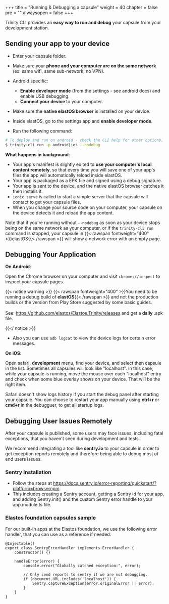 +++
title = "Running & Debugging a capsule"
weight = 40
chapter = false
pre = ""
alwaysopen = false
+++

Trinity CLI provides an **easy way to run and debug** your capsule from your development station.

## Sending your app to your device

* Enter your capsule folder.
* Make sure your **phone and your computer are on the same network** (ex: same wifi, same sub-network, no VPN).
* Android specific:

    * **Enable developer mode** (from the settings - see android docs) and enable USB debugging.
    * **Connect your device** to your computer.

* Make sure the **native elastOS browser** is installed on your device.
* Inside elastOS, go to the settings app and **enable developer mode**.
* Run the following command:

```bash
# To deploy and run on android - check the CLI help for other options.
$ trinity-cli run -p android|ios --nodebug
```

**What happens in background**:

* Your app's manifest is slightly edited to **use your computer's local content remotely**, so that every time you will save one of your app's files the app will automatically reload inside elastOS.
* Your app is packaged as a EPK file and signed using a debug signature.
* Your app is sent to the device, and the native elastOS browser catches it then installs it.
* `ionic serve` is called to start a simple server that the capsule will contact to get your capsule files.
* When you change your source code on your computer, your capsule on the device detects it and reload the app content.

Note that if you're running without `--nodebug` as soon as your device stops being on the same network as your computer, or if the `trinity-cli run` command is stopped, your capsule in {{< rawspan fontweight="400" >}}elastOS{{< /rawspan >}} will show a network error with an empty page. 

## Debugging Your Application

**On Android**:

Open the Chrome browser on your computer and visit `chrome://inspect` to inspect your capsule pages.

{{< notice warning >}}
    {{< rawspan fontweight="400" >}}You need to be running a debug build of <b>elastOS</b>{{< /rawspan >}} and not the production builds or the version from Play Store suggested by some basic guides.<br/>
    <br/> 
    See: <a target="_blank" href="https://github.com/elastos/Elastos.Trinity/releases">https://github.com/elastos/Elastos.Trinity/releases</a> and get a <b>daily</b> .apk file.
    
{{</ notice >}}

- Also you can use `adb logcat` to view the device logs for certain error messages.

**On iOS**:

Open safari, **development** menu, find your device, and select then capsule in the list. Sometimes all capsules will look like "localhost". In this case, while your capsule is running, move the mouse over each "localhost" entry and check when some blue overlay shows on your device. That will be the right item.

Safari doesn't show logs history if you start the debug panel after starting your capsule. You can choose to restart your app manually using **ctrl+r** or **cmd+r** in the debugguer, to get all startup logs.

## Debugging User Issues Remotely

After your capsule is published, some users may face issues, including fatal exceptions, that you haven't seen during development and tests.

We recommend integrating a tool like **sentry.io** to your capsule in order to get exception reports remotely and therefore being able to debug most of end users issues.

### Sentry Installation

* Follow the steps at https://docs.sentry.io/error-reporting/quickstart/?platform=browsernpm.
* This includes creating a Sentry account, getting a Sentry id for your app, and adding Sentry.init() and the custom Sentry error handle to your app.module.ts file.

### Elastos foundation capsules sample

For our built-in apps at the Elastos foundation, we use the following error handler, that you can use as a reference if needed:

    @Injectable()
    export class SentryErrorHandler implements ErrorHandler {
        constructor() {}

        handleError(error) {
            console.error("Globally catched exception:", error);

            // Only send reports to sentry if we are not debugging.
            if (document.URL.includes('localhost')) {
                Sentry.captureException(error.originalError || error);
            }
        }
    }
